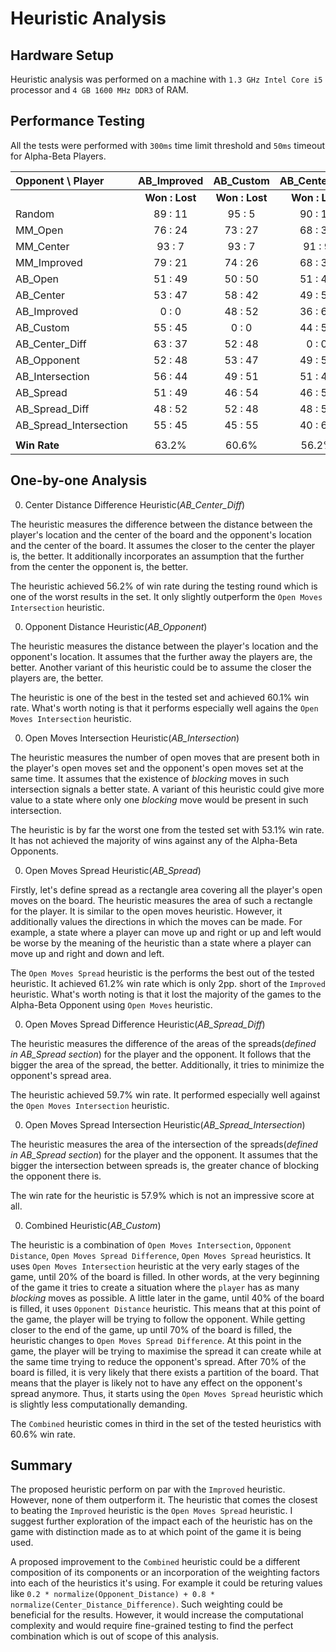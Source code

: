 # Heuristic Analysis

## Hardware Setup

Heuristic analysis was performed on a machine with `1.3 GHz Intel Core i5` processor and `4 GB 1600 MHz DDR3` of RAM.

## Performance Testing

All the tests were performed with `300ms` time limit threshold and `50ms` timeout for Alpha-Beta Players.

| Opponent \ Player | AB_Improved | AB_Custom | AB_Center_Diff | AB_Opponent | AB_Intersection | AB_Spread | AB_Spread_Diff | AB_Spread_Intersection |
| :--- | :---: | :---: | :---: | :---: | :---: | :---: | :---: | :---: |
| | **Won : Lost** | **Won : Lost** | **Won : Lost** | **Won : Lost** | **Won : Lost** | **Won : Lost** | **Won : Lost** | **Won : Lost** |
| Random | 89 : 11 | 95 : 5 | 90 : 10 | 92 : 8 | 86 : 14 | 92 : 8 | 92 : 8 | 92 : 8 |
| MM_Open | 76 : 24 | 73 : 27 | 68 : 32 | 76 : 24 | 65 : 35 | 73 : 27 | 74 : 26 | 74 : 26 |
| MM_Center | 93 : 7 | 93 : 7 | 91 : 9 | 82 : 18 | 83 : 17 | 86 : 14 | 83 : 17 | 82 : 18 |
| MM_Improved | 79 : 21 | 74 : 26 | 68 : 32 | 68 : 32 | 59 : 41 | 68 : 32 | 69 : 31 | 73 : 27 |
| AB_Open | 51 : 49 | 50 : 50 | 51 : 49 | 52 : 48 | 45 : 55 | 48 : 52 | 42 : 58 | 46 : 54 |
| AB_Center | 53 : 47 | 58 : 42 | 49 : 51 | 54 : 46 | 45 : 55 | 56 : 44 | 54 : 46 | 50 : 50 |
| AB_Improved | 0 : 0 | 48 : 52 | 36 : 64 | 49 : 51 | 44 : 56 | 47 : 53 | 50 : 50 | 47 : 53 |
| AB_Custom | 55 : 45 | 0 : 0 | 44 : 56 | 43 : 57 | 41 : 59 | 55 : 45 | 47 : 53 | 49 : 51 |
| AB_Center_Diff | 63 : 37 | 52 : 48 | 0 : 0 | 54 : 46 | 42 : 58 | 53 : 47 | 49 : 51 | 47 : 53 |
| AB_Opponent | 52 : 48 | 53 : 47 | 49 : 51 | 0 : 0 | 50 : 50 | 54 : 46 | 56 : 44 | 46 : 54 |
| AB_Intersection | 56 : 44 | 49 : 51 | 51 : 49 | 60 : 40 | 0 : 0 | 55 : 45 | 61 : 39 | 54 : 46 |
| AB_Spread | 51 : 49 | 46 : 54 | 46 : 54 | 53 : 47 | 45 : 55 | 0 : 0 | 51 : 49 | 47 : 53 |
| AB_Spread_Diff | 48 : 52 | 52 : 48 | 48 : 52 | 49 : 51 | 42 : 58 | 55 : 45 | 0 : 0 | 46 : 54 |
| AB_Spread_Intersection | 55 : 45 | 45 : 55 | 40 : 60 | 49 : 51 | 43 : 57 | 54 : 46 | 48 : 52 | 0 : 0 |
| | | | | | | | | |
| **Win Rate** | 63.2% | 60.6% | 56.2% | 60.1% | 53.1% | 61.2% | 59.7% | 57.9% |

## One-by-one Analysis

0. Center Distance Difference Heuristic(*AB_Center_Diff*)

  The heuristic measures the difference between the distance between the player's location and the center of the board and the opponent's location and the center of the board. It assumes the closer to the center the player is, the better. It additionally incorporates an assumption that the further from the center the opponent is, the better.

  The heuristic achieved 56.2% of win rate during the testing round which is one of the worst results in the set. It only slightly outperform the `Open Moves Intersection` heuristic.

0. Opponent Distance Heuristic(*AB_Opponent*)

  The heuristic measures the distance between the player's location and the opponent's location. It assumes that the further away the players are, the better. Another variant of this heuristic could be to assume the closer the players are, the better.

  The heuristic is one of the best in the tested set and achieved 60.1% win rate. What's worth noting is that it performs especially well agains the `Open Moves Intersection` heuristic.

0. Open Moves Intersection Heuristic(*AB_Intersection*)

  The heuristic measures the number of open moves that are present both in the player's open moves set and the opponent's open moves set at the same time. It assumes that the existence of *blocking* moves in such intersection signals a better state. A variant of this heuristic could give more value to a state where only one *blocking* move would be present in such intersection.

  The heuristic is by far the worst one from the tested set with 53.1% win rate. It has not achieved the majority of wins against any of the Alpha-Beta Opponents.

0. Open Moves Spread Heuristic(*AB_Spread*)

  Firstly, let's define spread as a rectangle area covering all the player's open moves on the board. The heuristic measures the area of such a rectangle for the player. It is similar to the open moves heuristic. However, it additionally values the directions in which the moves can be made. For example, a state where a player can move up and right or up and left would be worse by the meaning of the heuristic than a state where a player can move up and right and down and left.

  The `Open Moves Spread` heuristic is the performs the best out of the tested heuristic. It achieved 61.2% win rate which is only 2pp. short of the `Improved` heuristic. What's worth noting is that it lost the majority of the games to the Alpha-Beta Opponent using `Open Moves` heuristic.

0. Open Moves Spread Difference Heuristic(*AB_Spread_Diff*)

  The heuristic measures the difference of the areas of the spreads(*defined in AB_Spread section*) for the player and the opponent. It follows that the bigger the area of the spread, the better. Additionally, it tries to minimize the opponent's spread area.

  The heuristic achieved 59.7% win rate. It performed especially well against the `Open Moves Intersection` heuristic.

0. Open Moves Spread Intersection Heuristic(*AB_Spread_Intersection*)

  The heuristic measures the area of the intersection of the spreads(*defined in AB_Spread section*) for the player and the opponent. It assumes that the bigger the intersection between spreads is, the greater chance of blocking the opponent there is.

  The win rate for the heuristic is 57.9% which is not an impressive score at all.

0. Combined Heuristic(*AB_Custom*)

  The heuristic is a combination of `Open Moves Intersection`, `Opponent Distance`, `Open Moves Spread Difference`, `Open Moves Spread` heuristics. It uses `Open Moves Intersection` heuristic at the very early stages of the game, until 20% of the board is filled. In other words, at the very beginning of the game it tries to create a situation where the `player` has as many *blocking* moves as possible. A little later in the game, until 40% of the board is filled, it uses `Opponent Distance` heuristic. This means that at this point of the game, the player will be trying to follow the opponent. While getting closer to the end of the game, up until 70% of the board is filled, the heuristic changes to `Open Moves Spread Difference`. At this point in the game, the player will be trying to maximise the spread it can create while at the same time trying to reduce the opponent's spread. After 70% of the board is filled, it is very likely that there exists a partition of the board. That means that the player is likely not to have any effect on the opponent's spread anymore. Thus, it starts using the `Open Moves Spread` heuristic which is slightly less computationally demanding.

  The `Combined` heuristic comes in third in the set of the tested heuristics with 60.6% win rate.

## Summary

The proposed heuristic perform on par with the `Improved` heuristic. However, none of them outperform it. The heuristic that comes the closest to beating the `Improved` heuristic is the `Open Moves Spread` heuristic. I suggest further exploration of the impact each of the heuristic has on the game with distinction made as to at which point of the game it is being used.

A proposed improvement to the `Combined` heuristic could be a different composition of its components or an incorporation of the weighting factors into each of the heuristics it's using. For example it could be returing values like `0.2 * normalize(Opponent_Distance) + 0.8 * normalize(Center_Distance_Difference)`. Such weighting could be beneficial for the results. However, it would increase the computational complexity and would require fine-grained testing to find the perfect combination which is out of scope of this analysis.
